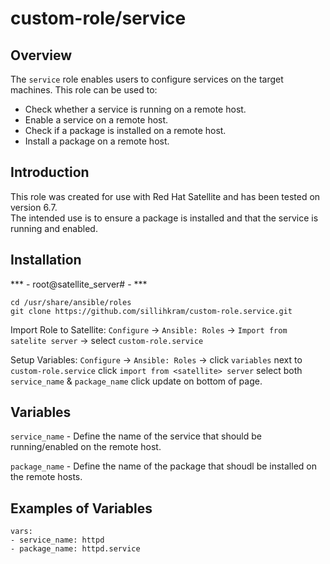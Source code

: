 custom-role/service
==========================

Overview
--------
The `service` role enables users to configure services on the target machines.
This role can be used to:

- Check whether a service is running on a remote host.
- Enable a service on a remote host.
- Check if a package is installed on a remote host.
- Install a package on a remote host.


Introduction
------------
This role was created for use with Red Hat Satellite and has been tested on version 6.7.   
The intended use is to ensure a package is installed and that the service is running and enabled. 


Installation
------------

*** - root@satellite_server# - ***

    cd /usr/share/ansible/roles
    git clone https://github.com/sillihkram/custom-role.service.git

Import Role to Satellite:
`Configure` -> `Ansible: Roles` -> `Import from satelite server` -> select `custom-role.service` 

Setup Variables:
`Configure` -> `Ansible: Roles` -> click `variables` next to `custom-role.service` click `import from <satellite> server` select both `service_name` & `package_name` click update on bottom of page.

Variables
---------
`service_name` - Define the name of the service that should be running/enabled on the remote host.

`package_name` - Define the name of the package that shoudl be installed on the remote hosts. 

Examples of Variables
---------------------

    vars:
    - service_name: httpd
    - package_name: httpd.service

